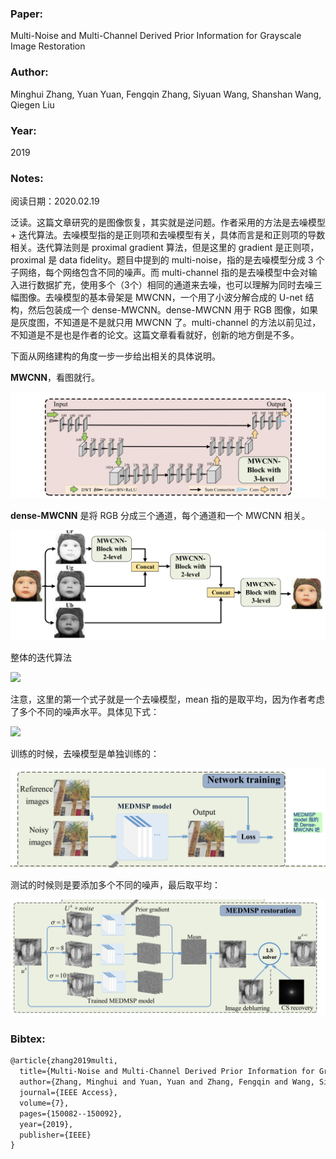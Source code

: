### Paper:

Multi-Noise and Multi-Channel Derived Prior Information for Grayscale Image Restoration

### Author:

Minghui Zhang, Yuan Yuan, Fengqin Zhang, Siyuan Wang, Shanshan Wang, Qiegen Liu

### Year:

2019

### Notes:

阅读日期：2020.02.19

泛读。这篇文章研究的是图像恢复，其实就是逆问题。作者采用的方法是去噪模型 + 迭代算法。去噪模型指的是正则项和去噪模型有关，具体而言是和正则项的导数相关。迭代算法则是 proximal gradient 算法，但是这里的 gradient 是正则项，proximal 是 data fidelity。题目中提到的 multi-noise，指的是去噪模型分成 3 个子网络，每个网络包含不同的噪声。而 multi-channel 指的是去噪模型中会对输入进行数据扩充，使用多个（3个）相同的通道来去噪，也可以理解为同时去噪三幅图像。去噪模型的基本骨架是 MWCNN，一个用了小波分解合成的 U-net 结构，然后包装成一个 dense-MWCNN。dense-MWCNN 用于 RGB 图像，如果是灰度图，不知道是不是就只用 MWCNN 了。multi-channel 的方法以前见过，不知道是不是也是作者的论文。这篇文章看看就好，创新的地方倒是不多。

下面从网络建构的角度一步一步给出相关的具体说明。

**MWCNN**，看图就行。

<img src="https://raw.githubusercontent.com/Theodore-PKU/pictures/master/20200219160415.png"/>

**dense-MWCNN** 是将 RGB 分成三个通道，每个通道和一个 MWCNN 相关。

<img src="https://raw.githubusercontent.com/Theodore-PKU/pictures/master/20200219160504.png"/>

整体的迭代算法

<img src="http://latex.codecogs.com/svg.latex? \left\{\begin{array}{l}{u^{k}=u^{k-1}-\operatorname{mean}\left[\nabla \operatorname{prior}_{L}^{s}\left(U^{k-1}\right)\right] / \rho} \\ {u^{k+1}=\arg \min _{u}\|H u-y\|^{2}+\gamma\left\|u-u^{k}\right\|^{2}}\end{array}\right." border="0"/>

注意，这里的第一个式子就是一个去噪模型，mean 指的是取平均，因为作者考虑了多个不同的噪声水平。具体见下式：

<img src="http://latex.codecogs.com/svg.latex? \begin{array}{l}{\nabla \text {prior}_{L}^{s}(U)} \\ {=\frac{1}{\sigma_{1}^{2}}\left(r_{\sigma_{1}} / \sqrt{2}\left(U+\eta_{1}\right)-U\right)} \\ {\quad+\frac{1}{\sigma_{2}^{2}}\left(r_{\sigma_{2}} / \sqrt{2}\left(U+\eta_{2}\right)-U\right)+\frac{1}{\sigma_{3}^{2}}\left(r_{\sigma_{3}} / \sqrt{2}\left(U+\eta_{3}\right)-U\right)}\end{array}" border="0"/>

训练的时候，去噪模型是单独训练的：

<img src="https://raw.githubusercontent.com/Theodore-PKU/pictures/master/20200219161009.png"/>

测试的时候则是要添加多个不同的噪声，最后取平均：

<img src="https://raw.githubusercontent.com/Theodore-PKU/pictures/master/20200219161050.png"/>

### Bibtex:

```latex
@article{zhang2019multi,
  title={Multi-Noise and Multi-Channel Derived Prior Information for Grayscale Image Restoration},
  author={Zhang, Minghui and Yuan, Yuan and Zhang, Fengqin and Wang, Siyuan and Wang, Shanshan and Liu, Qiegen},
  journal={IEEE Access},
  volume={7},
  pages={150082--150092},
  year={2019},
  publisher={IEEE}
}
```

